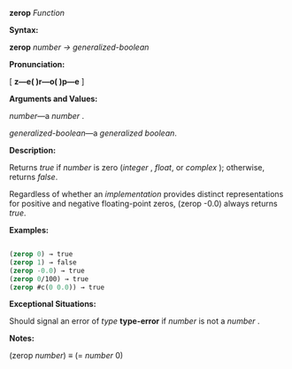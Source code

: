 **zerop** *Function* 



**Syntax:** 



**zerop** *number → generalized-boolean* 



**Pronunciation:** 



[ **z—e( )r—o( )p—e** ] 



**Arguments and Values:** 



*number*—a *number* . 



*generalized-boolean*—a *generalized boolean*. 



**Description:** 



Returns *true* if *number* is zero (*integer* , *float*, or *complex* ); otherwise, returns *false*. 



Regardless of whether an *implementation* provides distinct representations for positive and negative floating-point zeros, (zerop -0.0) always returns *true*. 



**Examples:**
```lisp

(zerop 0) → true 
(zerop 1) → false 
(zerop -0.0) → true 
(zerop 0/100) → true 
(zerop #c(0 0.0)) → true 

```
**Exceptional Situations:** 



Should signal an error of *type* **type-error** if *number* is not a *number* . 



**Notes:** 



(zerop *number*) *≡* (= *number* 0) 



